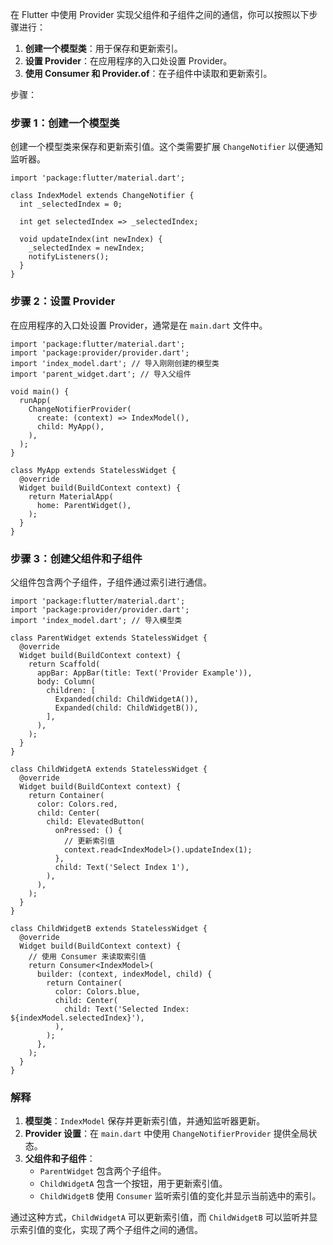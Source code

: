 
在 Flutter 中使用 Provider 实现父组件和子组件之间的通信，你可以按照以下步骤进行：
1. **创建一个模型类**：用于保存和更新索引。
2. **设置 Provider**：在应用程序的入口处设置 Provider。
3. **使用 Consumer 和 Provider.of**：在子组件中读取和更新索引。



步骤：
### 步骤 1：创建一个模型类

创建一个模型类来保存和更新索引值。这个类需要扩展 `ChangeNotifier` 以便通知监听器。
```
import 'package:flutter/material.dart';

class IndexModel extends ChangeNotifier {
  int _selectedIndex = 0;

  int get selectedIndex => _selectedIndex;

  void updateIndex(int newIndex) {
    _selectedIndex = newIndex;
    notifyListeners();
  }
}

```



### 步骤 2：设置 Provider

在应用程序的入口处设置 Provider，通常是在 `main.dart` 文件中。
```
import 'package:flutter/material.dart';
import 'package:provider/provider.dart';
import 'index_model.dart'; // 导入刚刚创建的模型类
import 'parent_widget.dart'; // 导入父组件

void main() {
  runApp(
    ChangeNotifierProvider(
      create: (context) => IndexModel(),
      child: MyApp(),
    ),
  );
}

class MyApp extends StatelessWidget {
  @override
  Widget build(BuildContext context) {
    return MaterialApp(
      home: ParentWidget(),
    );
  }
}

```




### 步骤 3：创建父组件和子组件

父组件包含两个子组件，子组件通过索引进行通信。
```
import 'package:flutter/material.dart';
import 'package:provider/provider.dart';
import 'index_model.dart'; // 导入模型类

class ParentWidget extends StatelessWidget {
  @override
  Widget build(BuildContext context) {
    return Scaffold(
      appBar: AppBar(title: Text('Provider Example')),
      body: Column(
        children: [
          Expanded(child: ChildWidgetA()),
          Expanded(child: ChildWidgetB()),
        ],
      ),
    );
  }
}

class ChildWidgetA extends StatelessWidget {
  @override
  Widget build(BuildContext context) {
    return Container(
      color: Colors.red,
      child: Center(
        child: ElevatedButton(
          onPressed: () {
            // 更新索引值
            context.read<IndexModel>().updateIndex(1);
          },
          child: Text('Select Index 1'),
        ),
      ),
    );
  }
}

class ChildWidgetB extends StatelessWidget {
  @override
  Widget build(BuildContext context) {
    // 使用 Consumer 来读取索引值
    return Consumer<IndexModel>(
      builder: (context, indexModel, child) {
        return Container(
          color: Colors.blue,
          child: Center(
            child: Text('Selected Index: ${indexModel.selectedIndex}'),
          ),
        );
      },
    );
  }
}

```


### 解释

1. **模型类**：`IndexModel` 保存并更新索引值，并通知监听器更新。
2. **Provider 设置**：在 `main.dart` 中使用 `ChangeNotifierProvider` 提供全局状态。
3. **父组件和子组件**：
    - `ParentWidget` 包含两个子组件。
    - `ChildWidgetA` 包含一个按钮，用于更新索引值。
    - `ChildWidgetB` 使用 `Consumer` 监听索引值的变化并显示当前选中的索引。

通过这种方式，`ChildWidgetA` 可以更新索引值，而 `ChildWidgetB` 可以监听并显示索引值的变化，实现了两个子组件之间的通信。









